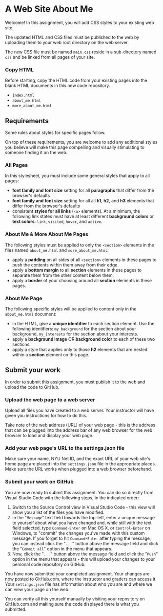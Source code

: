 # A Web Site About Me

Welcome! In this assignment, you will add CSS styles to your existing web site.

The updated HTML and CSS files must be published to the web by uploading them to your web root directory on the web server.

The new CSS file must be named `main.css` reside in a sub-directory named `css` and be linked from all pages of your site.

### Copy HTML

Before starting, copy the HTML code from your existing pages into the blank HTML documents in this new code repository.

- `index.html`
- `about_me.html`
- `more_about_me.html`

## Requirements

Some rules about styles for specific pages follow.

On top of these requirements, you are welcome to add any additional styles you believe will make this page compelling and visually stimulating to someone finding it on the web.

### All Pages

In this stylesheet, you must include some general styles that apply to all pages:

- **font family and font size** setting for all **paragraphs** that differ from the browser's defaults
- **font family and font size** setting for all all **h1**, **h2**, and **h3** elements that differ from the browser's defaults
- consistent **styles for all links** (`<a>` elements). At a minimum, the following link states must have at least different **background colors** or **text colors**: `link`, `visited`, `hover`, and `active`.

### About Me & More About Me Pages

The following styles must be applied to only the `<section>` elements in the files named `about_me.html` and `more_about_me.html`:

- apply a **padding** on all sides of all `<section>` elements in these pages to push the contents within them away from their edge.
- apply a **bottom margin** to all **section** elements in these pages to separate them from the other content below them.
- apply a **border** of your choosing around all **section** elements in these pages.

### About Me Page

The following specific styles will be applied to content only in the `about_me.html` document:

- in the HTML, give a **unique identifier** to each section element. Use the following identifiers: `my_background` for the section about your background, `my_interests` for the section about your interests.
- apply a **background image** OR **background color** to each of these two sections.
- apply a style that applies only to those **h2** elements that are nested within a **section** element on this page.

## Submit your work

In order to submit this assignment, you must publish it to the web and upload the code to GitHub.

### Upload the web page to a web server

Upload all files you have created to a web server. Your instructor will have given you instructions for how to do this.

Take note of the web address (URL) of your web page - this is the address that can be plugged into the address bar of any web browser for the web browser to load and display your web page.

### Add your web page's URL to the settings.json file

Make sure your name, NYU Net ID, and the exact URL of your web site's home page are placed into the `settings.json` file in the appropriate places. Make sure the URL works when plugged into a web browser beforehand.

### Submit your work on GitHub

You are now ready to submit this assignment. You can do so directly from Visual Studio Code with the following steps, in the indicated order:

1. Switch to the Source Control view in Visual Studio Code - this view will show you a list of the files you have modified.
1. In the "`Message`" text field towards the top-left, enter a unique message to yourself about what you have changed and, while still with the text field selected, type `Command`-`Enter` on Mac OS X, or `Control`-`Enter` on Windows, to "commit" the changes you've made with this custom message. If you forget to hit `Command`-`Enter` after typing the message, you can instead click the "`...`" button above the message field and click the "`Commit all`" option in the menu that appears.
1. Now, click the "`...`" button above the message field and click the "`Push`" option in the menu that appears - this will upload your changes to your personal code repository on GitHub.

You have now submitted your completed assignment. Your changes are now posted to GitHub.com, where the instructor and graders can access it. Your `settings.json` file has information about who you are and where we can view your page on the web.

You can verify all this yourself manually by visiting your repository on GitHub.com and making sure the code displayed there is what you submitted.
